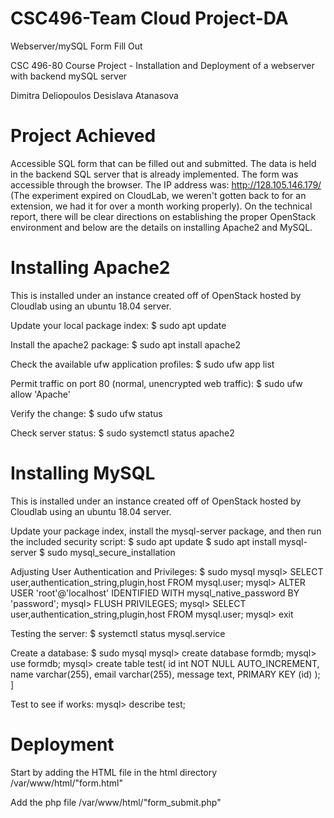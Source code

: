 # CSC496-Team Cloud Project-DA

Webserver/mySQL Form Fill Out

CSC 496-80 Course Project - Installation and Deployment of a webserver with backend mySQL server
 

Dimitra Deliopoulos
Desislava Atanasova


# Project Achieved
Accessible SQL form that can be filled out and submitted. The data is held in the backend SQL server that is already implemented. 
The form was accessible through the browser. The IP address was: http://128.105.146.179/ (The experiment expired on CloudLab, we weren't gotten back to for an extension, we had it for over a month working properly). On the technical report, there will be clear directions on establishing the proper OpenStack environment and below are the details on installing Apache2 and MySQL.

# Installing Apache2
This is installed under an instance created off of OpenStack hosted by Cloudlab using an ubuntu 18.04 server.

Update your local package index: 
 $ sudo apt update
 
Install the apache2 package: 
 $ sudo apt install apache2
 
Check the available ufw application profiles:
 $ sudo ufw app list
  
Permit traffic on port 80 (normal, unencrypted web traffic):
 $ sudo ufw allow 'Apache'
 
Verify the change:
 $ sudo ufw status
 
Check server status:
 $ sudo systemctl status apache2
 

# Installing MySQL
This is installed under an instance created off of OpenStack hosted by Cloudlab using an ubuntu 18.04 server.

Update your package index, install the mysql-server package, and then run the included security script:
 $ sudo apt update
 $ sudo apt install mysql-server
 $ sudo mysql_secure_installation
 
Adjusting User Authentication and Privileges:
 $ sudo mysql
 mysql> SELECT user,authentication_string,plugin,host FROM mysql.user;
 mysql> ALTER USER 'root'@'localhost' IDENTIFIED WITH mysql_native_password BY 'password';
 mysql> FLUSH PRIVILEGES;
 mysql> SELECT user,authentication_string,plugin,host FROM mysql.user;
 mysql> exit
  
Testing the server:
 $ systemctl status mysql.service
 
Create a database:
 $ sudo mysql
 mysql> create database formdb;
 mysql> use formdb;
 mysql> create table test(
    id int NOT NULL AUTO_INCREMENT,
    name varchar(255),
    email varchar(255),
    message text,
    PRIMARY KEY (id)
); ]

Test to see if works:
 mysql> describe test; 
 
# Deployment
Start by adding the HTML file in the html directory
 /var/www/html/"form.html"
 
Add the php file
 /var/www/html/"form_submit.php"
 
 
 

